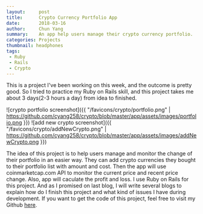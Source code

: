```yaml
---
layout:     post
title:      Crypto Currency Portfolio App
date:       2018-03-16
author:     Chun Yang
summary:    An app help users manage their crypto currency portfolio.  
categories: Projects
thumbnail: headphones
tags:
 - Ruby
 - Rails
 - Crypto
---
```


This is a project I've been working on this week, and the outcome is pretty good. So I tried to practice my Ruby on Rails skill, and this project takes me about 3 days(2-3 hours a day) from idea to finished.

![crypto portfolio screenshot]({{ "/favicons/crypto/portfolio.png" | https://github.com/cyang258/crypto/blob/master/app/assets/images/portfolio.png }})
![add new crypto screenshot]({{ "/favicons/crypto/addNewCrypto.png" | https://github.com/cyang258/crypto/blob/master/app/assets/images/addNewCrypto.png }})

The idea of this project is to help users manage and monitor the change of their portfolio in an easier way. They can add crypto currencies they bought to their portfolio list with amount and cost. Then the app will use coinmarketcap.com API to monitor the current price and recent price change. Also, app will caculate the profit and loss. I use Ruby on Rails for this project. And as I promised on last blog, I will write several blogs to explain how do I finish this project and what kind of issues I have during development. If you want to get the code of this project, feel free to visit my Github [here][1].

[1]: https://github.com/cyang258/crypto  